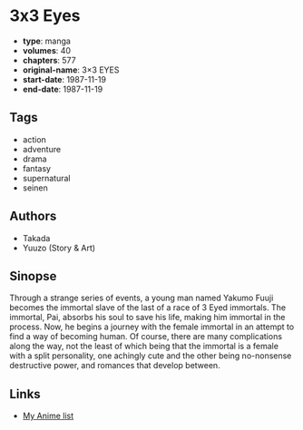 # 3x3 Eyes

-   **type**: manga
-   **volumes**: 40
-   **chapters**: 577
-   **original-name**: 3×3 EYES
-   **start-date**: 1987-11-19
-   **end-date**: 1987-11-19

## Tags

-   action
-   adventure
-   drama
-   fantasy
-   supernatural
-   seinen

## Authors

-   Takada
-   Yuuzo (Story & Art)

## Sinopse

Through a strange series of events, a young man named Yakumo Fuuji becomes the immortal slave of the last of a race of 3 Eyed immortals. The immortal, Pai, absorbs his soul to save his life, making him immortal in the process. Now, he begins a journey with the female immortal in an attempt to find a way of becoming human. Of course, there are many complications along the way, not the least of which being that the immortal is a female with a split personality, one achingly cute and the other being no-nonsense destructive power, and romances that develop between.

## Links

-   [My Anime list](https://myanimelist.net/manga/662/3x3_Eyes)
